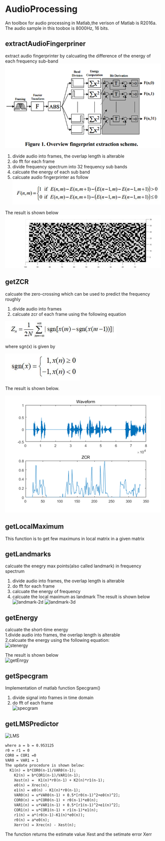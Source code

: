 # AudioProcessing
An toolbox for audio processing in Matlab,the verison of Matlab is R2016a. </br>
The audio sample in this toobox is 8000Hz, 16 bits.

## extractAudioFingerpriner
extract audio fingerprinter by calcuating the difference of the energy of each frequency sub-band 
![Extraction process](https://github.com/DandelionLau/AudioProcessing/blob/master/pic/audiofingerprinter.jpg)

1. divide audio into frames, the overlap length is alterable
2. do fft for each frame 
3. divide frequency spectrum into 32 frequency sub bands
4. calcuate the energy of each sub band
5. calcuate audio fingerprinter as follow</br>
![Bit Derviation](https://github.com/DandelionLau/AudioProcessing/blob/master/pic/bitDerivation.JPG)

The result is shown below
![printer](https://github.com/DandelionLau/AudioProcessing/blob/master/pic/fingerprinter.png)

## getZCR
calcuate the zero-crossing which can be used to predict the frequency roughly
1. divide audio into frames 
2. calcuate zcr of each frame using the following equation

![ZCR](https://github.com/DandelionLau/AudioProcessing/blob/master/pic/ZCR.JPG)
                                   
where sgn(x) is given by

![sgn(x)](https://github.com/DandelionLau/AudioProcessing/blob/master/pic/sgn.JPG)

The result is shown below.

![zcrpic](https://github.com/DandelionLau/AudioProcessing/blob/master/pic/ZeroCrossingRate.png)
## getLocalMaximum
This function is to get few maximuns in local matrix in a given matrix

## getLandmarks
calcuate the enegry max points(also called landmark) in frequency spectrum 
1. divide audio into frames, the overlap length is alterable
2. do fft for each frame 
3. calcuate the energy of frequency 
4. calcuate the local maximum as landmark
The result is shown below
![landmark-2d](https://github.com/DandelionLau/AudioProcessing-toolbox/blob/master/pic/landmark-2d.png)
![landmark-3d](https://github.com/DandelionLau/AudioProcessing-toolbox/blob/master/pic/landmark-3d.png)

## getEnergy
calcuate the short-time energy</br>
1.divide audio into frames, the overlap length is alterable</br>
2.calcuate the energy using the following equation:</br>
![stenergy](https://github.com/DandelionLau/AudioProcessing-toolbox/blob/master/pic/short-time-energy.png)

The result is shown below</br>
![getEnrgy](https://github.com/DandelionLau/AudioProcessing-toolbox/blob/master/pic/getEnergy.png)

## getSpecgram
Implementation of matlab function Specgram() 
1. divide signal into frames in time domain</br>
2. do fft of each frame</br>
![specgram](https://github.com/DandelionLau/AudioProcessing-toolbox/blob/master/pic/specgram.png)

## getLMSPredictor
![LMS](https://github.com/DandelionLau/AudioProcessing-toolbox/blob/master/pic/LMSPredictor.JPG)
```
where a = b = 0.953125 
r0 = r1 = 0
COR0 = COR1 =0
VAR0 = VAR1 = 1
The update procedure is shown below:
  K1(n) = b*COR0(n-1)/VAR0(n-1);
	K2(n) = b*COR1(n-1)/VAR1(n-1);
	Xest(n) =  K1(n)*r0(n-1) + K2(n)*r1(n-1);
	e0(n) = Xrec(n);
	e1(n) = e0(n) - K1(n)*r0(n-1);
	VAR0(n) = u*VAR0(n-1) + 0.5*[r0(n-1)^2+e0(n)^2];
	COR0(n) = u*COR0(n-1) + r0(n-1)*e0(n);
	VAR1(n) = u*VAR1(n-1) + 0.5*[r1(n-1)^2+e1(n)^2];
	COR1(n) = u*COR1(n-1) + r1(n-1)*e1(n);
	r1(n) = a*(r0(n-1)-K1(n)*e0(n));
	r0(n) = a*e0(n);
	Xerr(n) = Xrec(n) - Xest(n);
```
The function returns the estimate value Xest and the setimate error Xerr
